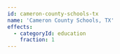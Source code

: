```yaml
---
id: cameron-county-schools-tx
name: 'Cameron County Schools, TX'
effects:
  - categoryId: education
    fraction: 1
---
```


